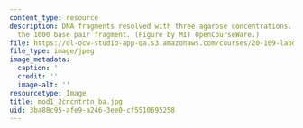 ```yaml
---
content_type: resource
description: DNA fragments resolved with three agarose concentrations. The line indicates
  the 1000 base pair fragment. (Figure by MIT OpenCourseWare.)
file: https://ol-ocw-studio-app-qa.s3.amazonaws.com/courses/20-109-laboratory-fundamentals-in-biological-engineering-fall-2007/3ba88c95afe9a2463ee0cf5510695258_mod1_2cncntrtn_ba.jpg
file_type: image/jpeg
image_metadata:
  caption: ''
  credit: ''
  image-alt: ''
resourcetype: Image
title: mod1_2cncntrtn_ba.jpg
uid: 3ba88c95-afe9-a246-3ee0-cf5510695258
---
```

